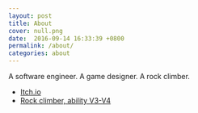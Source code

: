 ```yaml
---
layout: post
title: About
cover: null.png
date:  2016-09-14 16:33:39 +0800
permalink: /about/
categories: about
---
```


A software engineer. A game designer. A rock climber.

* [Itch.io](https://knh190.itch.io)
* [Rock climber, ability V3-V4](https://en.wikipedia.org/wiki/Bouldering)
